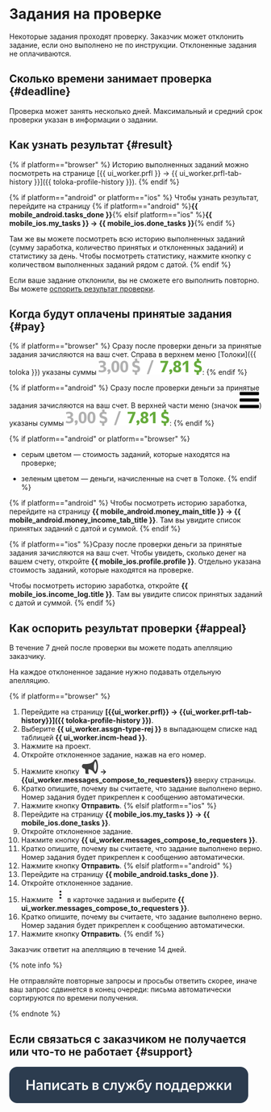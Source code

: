 # Задания на проверке

Некоторые задания проходят проверку. Заказчик может отклонить задание, если оно выполнено не по инструкции. Отклоненные задания не оплачиваются.

## Сколько времени занимает проверка {#deadline}

Проверка может занять несколько дней. Максимальный и средний срок проверки указан в информации о задании.

## Как узнать результат {#result}

{% if platform=="browser" %}
Историю выполненных заданий можно посмотреть на странице [{{ ui_worker.prfl }} → {{ ui_worker.prfl-tab-history }}]({{ toloka-profile-history }}).
{% endif %}

{% if platform=="android" or platform=="ios" %}
Чтобы узнать результат, перейдите на страницу {% if platform=="android" %}**{{ mobile_android.tasks_done }}**{% elsif platform=="ios" %}**{{ mobile_ios.my_tasks }} → {{ mobile_ios.done_tasks }}**{% endif %}

Там же вы можете посмотреть всю историю выполненных заданий (сумму заработка, количество принятых и отклоненных заданий) и статистику за день. Чтобы посмотреть статистику, нажмите кнопку с количеством выполненных заданий рядом с датой.
{% endif %}

Если ваше задание отклонили, вы не сможете его выполнить повторно. Вы можете [оспорить результат проверки](#appeal).

## Когда будут оплачены принятые задания {#pay}

{% if platform=="browser" %}
Сразу после проверки деньги за принятые задания зачисляются на ваш счет. Справа в верхнем меню [Толоки]({{ toloka }}) указаны суммы ![](images/balance.svg):
{% endif %}

{% if platform=="android" %}
Сразу после проверки деньги за принятые задания зачисляются на ваш счет. В верхней части меню (значок ![](images/menu.svg)) указаны суммы ![](images/balance.svg):
{% endif %}

{% if platform=="android" or platform=="browser" %}
- серым цветом — стоимость заданий, которые находятся на проверке;
    
- зеленым цветом — деньги, начисленные на счет в Толоке.
{% endif %}

{% if platform=="android" %}
Чтобы посмотреть историю заработка, перейдите на страницу **{{ mobile_android.money_main_title }} → {{ mobile_android.money_income_tab_title }}**. Там вы увидите список принятых заданий с датой и суммой.
{% endif %}

{% if platform=="ios" %}Сразу после проверки деньги за принятые задания зачисляются на ваш счет. Чтобы увидеть, сколько денег на вашем счету, откройте **{{ mobile_ios.profile.profile }}**. Отдельно указана стоимость заданий, которые находятся на проверке.

Чтобы посмотреть историю заработка, откройте **{{ mobile_ios.income_log.title }}**. Там вы увидите список принятых заданий с датой и суммой.
{% endif %}
## Как оспорить результат проверки {#appeal}

В течение 7 дней после проверки вы можете подать апелляцию заказчику.

На каждое отклоненное задание нужно подавать отдельную апелляцию.

{% if platform=="browser" %}
1. Перейдите на страницу **[{{ui_worker.prfl}} → {{ui_worker.prfl-tab-history}}]({{ toloka-profile-history }})**.
1. Выберите **{{ ui_worker.assgn-type-rej }}** в выпадающем списке над таблицей **{{ ui_worker.incm-head }}**.
1. Нажмите на проект.
1. Откройте отклоненное задание, нажав на его номер.
1. Нажмите кнопку **![](images/loudspeaker.svg) → {{ui_worker.messages_compose_to_requesters}}** вверху страницы.
1. Кратко опишите, почему вы считаете, что задание выполнено верно. Номер задания будет прикреплен к сообщению автоматически.
1. Нажмите кнопку **Отправить**.
{% elsif platform=="ios" %}
1. Перейдите на страницу **{{ mobile_ios.my_tasks }} → {{ mobile_ios.done_tasks }}**.
1. Откройте отклоненное задание.
1. Нажмите кнопку **{{ ui_worker.messages_compose_to_requesters }}**.
1. Кратко опишите, почему вы считаете, что задание выполнено верно. Номер задания будет прикреплен к сообщению автоматически.
1. Нажмите кнопку **Отправить**.
{% elsif platform=="android" %}
1. Перейдите на страницу **{{ mobile_android.tasks_done }}**.
1. Откройте отклоненное задание.
1. Нажмите ![](images/kebab-menu_1.jpg) в карточке задания и выберите **{{ ui_worker.messages_compose_to_requesters }}**.
1. Кратко опишите, почему вы считаете, что задание выполнено верно. Номер задания будет прикреплен к сообщению автоматически.
1. Нажмите кнопку **Отправить**.
{% endif %}

Заказчик ответит на апелляцию в течение 14 дней.

{% note info %}

Не отправляйте повторные запросы и просьбы ответить скорее, иначе ваш запрос сдвинется в конец очереди: письма автоматически сортируются по времени получения.

{% endnote %}


## Если связаться с заказчиком не получается или что-то не работает {#support}

[![](images/buttons/contact-support.svg)](troubleshooting/troubleshooting.md#not_working_properly)

